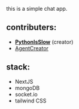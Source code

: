 this is a simple chat app.
## contributers:
- **[PythonIsSlow](https://github.com/PythonIsSlow)** (creator)
- [AgentCreator](https://github.com/AgentCreator)
## stack:
- NextJS
- mongoDB
- socket.io
- tailwind CSS
